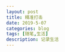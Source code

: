 ```yaml
---
layout: post
title: 精准打击
date: 2019-5-07
categories: blog
tags: [随笔,生活]
description: 记录生活
---
```



